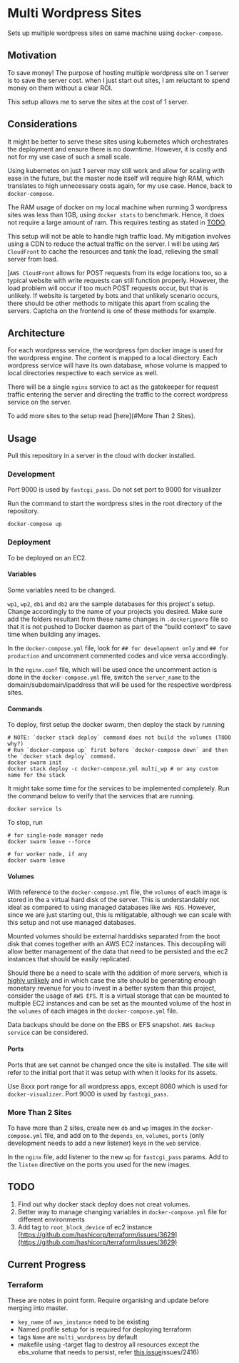 # Multi Wordpress Sites

Sets up multiple wordpress sites on same machine using `docker-compose`.

## Motivation

To save money! The purpose of hosting multiple wordpress site on 1 server is to save the server cost. when I just start out sites, I am reluctant to spend money on them without a clear ROI.

This setup allows me to serve the sites at the cost of 1 server.

## Considerations

It might be better to serve these sites using kubernetes which orchestrates the deployment and ensure there is no downtime. However, it is costly and not for my use case of such a small scale.

Using kubernetes on just 1 server may still work and allow for scaling with ease in the future, but the master node itself will require high RAM, which translates to high unnecessary costs again, for my use case. Hence, back to `docker-compose`.

The RAM usage of docker on my local machine when running 3 wordpress sites was less than 1GB, using `docker stats` to benchmark. Hence, it does not require a large amount of ram. This requires testing as stated in [TODO](#TODO).

This setup will not be able to handle high traffic load. My mitigation involves using a CDN to reduce the actual traffic on the server. I will be using `AWS CloudFront` to cache the resources and tank the load, relieving the small server from load.

[`AWS CloudFront` allows for POST requests from its edge locations too, so a typical website with write requests can still function properly. However, the load problem will occur if too much POST requests occur, but that is unlikely. If website is targeted by bots and that unlikely scenario occurs, there should be other methods to mitigate this apart from scaling the servers. Captcha on the frontend is one of these methods for example.

## Architecture

For each wordpress service, the wordpress fpm docker image is used for the wordpress engine. The content is mapped to a local directory. Each wordpress service will have its own database, whose volume is mapped to local directories respective to each service as well.

There will be a single `nginx` service to act as the gatekeeper for request traffic entering the server and directing the traffic to the correct wordpress service on the server.

To add more sites to the setup read [here](#More Than 2 Sites).

## Usage

Pull this repository in a server in the cloud with docker installed.

### Development

Port 9000 is used by `fastcgi_pass`. Do not set port to 9000 for visualizer

Run the command to start the wordpress sites in the root directory of the repository.

```
docker-compose up
```

### Deployment

To be deployed on an EC2.

#### Variables

Some variables need to be changed.

`wp1`, `wp2`, `db1` and `db2` are the sample databases for this project's setup. Change accordingly to the name of your projects you desired. Make sure add the folders resultant from these name changes in `.dockerignore` file so that it is not pushed to Docker daemon as part of the "build context" to save time when building any images.

In the `docker-compose.yml` file, look for `## for development only` and `## for production` and uncomment commented codes and vice versa accordingly.

In the `nginx.conf` file, which will be used once the uncomment action is done in the `docker-compose.yml` file, switch the `server_name` to the domain/subdomain/ipaddress that will be used for the respective wordpress sites.

#### Commands

To deploy, first setup the docker swarm, then deploy the stack by running
```
# NOTE: `docker stack deploy` command does not build the volumes (TODO why?)
# Run `docker-compose up` first before `docker-compose down` and then the `docker stack deploy` command.
docker swarm init
docker stack deploy -c docker-compose.yml multi_wp # or any custom name for the stack
```

It might take some time for the services to be implemented completely. Run the command below to verify that the services that are running.
```
docker service ls
```

To stop, run
```
# for single-node manager node
docker swarm leave --force

# for worker node, if any
docker swarm leave
```

#### Volumes

With reference to the `docker-compose.yml` file, the `volumes` of each image is stored in the a virtual hard disk of the server. This is understandably not ideal as compared to using managed databases like `AWS RDS`. However, since we are just starting out, this is mitigatable, although we can scale with this setup and not use managed databases.

Mounted volumes should be external harddisks separated from the boot disk that comes together with an AWS EC2 instances. This decoupling will allow better management of the data that need to be persisted and the ec2 instances that should be easily replicated.

Should there be a need to scale with the addition of more servers, which is [highly unlikely](#Considerations) and in which case the site should be generating enough monetary revenue for you to invest in a better system than this project, consider the usage of `AWS EFS`. It is a virtual storage that can be mounted to multiple EC2 instances and can be set as the mounted volume of the host in the `volumes` of each images in the `docker-compose.yml` file.

Data backups should be done on the EBS or EFS snapshot. `AWS Backup service` can be considered.

#### Ports

Ports that are set cannot be changed once the site is installed. The site will refer to the initial port that it was setup with when it looks for its assets.

Use 8xxx port range for all wordpress apps, except 8080 which is used for `docker-visualizer`.
Port 9000 is used by `fastcgi_pass`.

### More Than 2 Sites

To have more than 2 sites, create new `db` and `wp` images in the `docker-compose.yml` file, and add on to the `depends_on`, `volumes`, `ports` (only development needs to add a new listener) keys in the `web` service.

In the `nginx` file, add listener to the new `wp` for `fastcgi_pass` params. Add to the `listen` directive on the ports you used for the new images.

## TODO

1. Find out why docker stack deploy does not creat volumes.
2. Better way to manage changing variables in `docker-compose.yml` file for different environments
3. Add tag to `root_block_device` of ec2 instance [https://github.com/hashicorp/terraform/issues/3629](https://github.com/hashicorp/terraform/issues/3629)


## Current Progress

### Terraform

These are notes in point form. Require organising and update before merging into master.

* `key_name` of `aws_instance` need to be existing
* Named profile setup for is required for deploying terraform
* tags `Name` are `multi_wordpress` by default
* makefile using -target flag to destroy all resources except the ebs_volume that needs to persist, refer [this issue](https://github.com/terraform-providers/terraform-provider-aws/)issues/2416)
